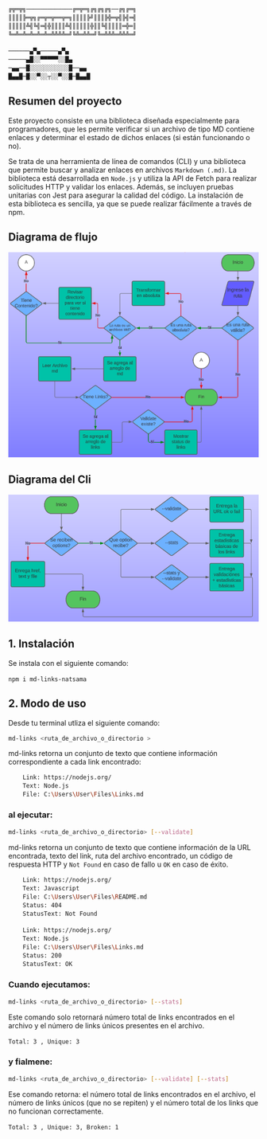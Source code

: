 ```sh
╔╦═╦╗─────────────╔═╦═╗╔╗╔╗╔╗──╔╗╔═╗
║║║║╠═╦╗╔═╦═╦══╦═╗║║║║╠╝║║║╠╬═╦╣╠╣═╣
║║║║║╩╣╚╣═╣╬║║║║╩╣║║║║║╬║║╚╣║║║║═╬═║
╚═╩═╩═╩═╩═╩═╩╩╩╩═╝╚╩═╩╩═╝╚═╩╩╩═╩╩╩═╝

──────▄▀▄─────▄▀▄
─────▄█░░▀▀▀▀▀░░█▄
─▄▄──█░░░░░░░░░░░█──▄▄
█▄▄█─█░░▀░░┬░░▀░░█─█▄▄█
```

## Resumen del proyecto

Este proyecto consiste en una biblioteca diseñada especialmente para programadores, que les permite verificar si un archivo de tipo MD contiene enlaces y determinar el estado de dichos enlaces (si están funcionando o no).

Se trata de una herramienta de línea de comandos (CLI) y una biblioteca que permite buscar y analizar enlaces en archivos `Markdown (.md)`. La biblioteca está desarrollada en `Node.js` y utiliza la API de Fetch para realizar solicitudes HTTP y validar los enlaces. Además, se incluyen pruebas unitarias con Jest para asegurar la calidad del código. La instalación de esta biblioteca es sencilla, ya que se puede realizar fácilmente a través de npm.


## Diagrama de flujo

![Diagrama](Img/diagrama.png)

## Diagrama del Cli

![Diagrama Cli](Img/diagrama-cli.png)


## 1. Instalación

Se instala con el siguiente comando: 

`npm i md-links-natsama`


## 2. Modo de uso

Desde tu terminal utliza el siguiente comando:

```sh
md-links <ruta_de_archivo_o_directorio >
```

md-links retorna un conjunto de texto que contiene información correspondiente a cada link encontrado:

```sh
    Link: https://nodejs.org/
    Text: Node.js
    File: C:\Users\User\Files\Links.md
```

### al ejecutar:

```sh
md-links <ruta_de_archivo_o_directorio> [--validate]
```

md-links retorna un conjunto de texto que contiene información de la URL encontrada, texto del link, ruta del archivo encontrado, un código de respuesta HTTP y `Not Found` en caso de fallo u `OK` en caso de éxito.

```sh
    Link: https://nodejs.org/
    Text: Javascript
    File: C:\Users\User\Files\README.md
    Status: 404
    StatusText: Not Found
    
    Link: https://nodejs.org/
    Text: Node.js
    File: C:\Users\User\Files\Links.md
    Status: 200
    StatusText: OK 
```    

### Cuando ejecutamos:

```sh
md-links <ruta_de_archivo_o_directorio> [--stats]
```
Este comando solo retornará número total de links encontrados en el archivo y el número de links únicos presentes en el archivo.

`Total: 3 , Unique: 3`


### y fialmene:

```sh
md-links <ruta_de_archivo_o_directorio> [--validate] [--stats]
```
Ese comando retorna: el número total de links encontrados en el archivo, el número de links únicos (que no se repiten) y el número total de los links que no funcionan correctamente.

`Total: 3 , Unique: 3, Broken: 1`
